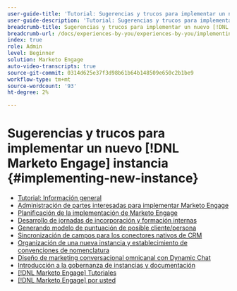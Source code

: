 ```yaml
---
user-guide-title: 'Tutorial: Sugerencias y trucos para implementar un nuevo [!DNL Marketo Engage] instancia '
user-guide-description: 'Tutorial: Sugerencias y trucos para implementar un nuevo [!DNL Marketo Engage] instancia '
breadcrumb-title: Sugerencias y trucos para implementar un nuevo [!DNL Marketo Engage] instancia
breadcrumb-url: /docs/experiences-by-you/experiences-by-you/implementing-new-instance/overview
index: true
role: Admin
level: Beginner
solution: Marketo Engage
auto-video-transcripts: true
source-git-commit: 0314d625e37f3d98b61b64b148509e650c2b1be9
workflow-type: tm+mt
source-wordcount: '93'
ht-degree: 2%

---
```



# Sugerencias y trucos para implementar un nuevo [!DNL Marketo Engage] instancia {#implementing-new-instance}

+ [Tutorial: Información general](./overview.md)
+ [Administración de partes interesadas para implementar Marketo Engage](./managing-stakeholder-communications.md)
+ [Planificación de la implementación de Marketo Engage](./planning-for-new-implementation.md)
+ [Desarrollo de jornadas de incorporación y formación internas](./internal-training-roadshow.md)
+ [Generando modelo de puntuación de posible cliente/persona](./building-person-scoring-model.md)
+ [Sincronización de campos para los conectores nativos de CRM](./syncing-fields-for-crm-integration.md)
+ [Organización de una nueva instancia y establecimiento de convenciones de nomenclatura](./organizing-new-instance.md)
+ [Diseño de marketing conversacional omnicanal con Dynamic Chat](./designing-omnichannel-conversational-marketing.md)
+ [Introducción a la gobernanza de instancias y documentación](./documenting-your-instance.md)
+ [[!DNL Marketo Engage] Tutoriales](https://experienceleague.adobe.com/docs/marketo-learn/tutorials/overview.html?lang=es)
+ [[!DNL Marketo Engage] por usted](https://experienceleague.adobe.com/en/docs/experiences-by-you/experiences-by-you/marketo-engage/overview)
